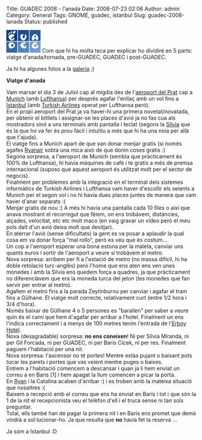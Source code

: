 Title: GUADEC 2008 - l'anada
Date: 2008-07-23 02:06
Author: admin
Category: General
Tags: GNOME, guadec, istanbul
Slug: guadec-2008-lanada
Status: published

<img src="./wp-content/uploads/2007/12/guadec.png" data-align="right" alt="logotip de la GUADEC" /> Com que hi ha molta teca per explicar ho dividiré en 5 parts: viatge d'anada/tornada, pre-GUADEC, GUADEC i post-GUADEC.

Ja hi ha algunes fotos a la <a href="http://galeria.badall.net" target="_blank" rel="noopener">galeria</a> ;)

**Viatge d'anada**

Vam marxar el dia 3 de Juliol cap al migdia des de l'<a href="http://ca.wikipedia.org/wiki/Aeroport_Internacional_de_Barcelona" target="_blank" rel="noopener">aeroport del Prat</a> cap a <a href="http://en.wikipedia.org/wiki/Munich_Airport" target="_blank" rel="noopener">Munich</a> (amb <a href="http://en.wikipedia.org/wiki/Lufthansa" target="_blank" rel="noopener">Lufthansa</a>) per després agafar l'enllaç amb un vol fins a <a href="http://en.wikipedia.org/wiki/Istanbul" target="_blank" rel="noopener">Istanbul</a> (amb <a href="http://en.wikipedia.org/wiki/Turkish_airlines" target="_blank" rel="noopener">Turkish Airlines</a> operat per Lufthansa però).  
En el propi aeroport del Prat ja va haver-hi una primera novetat/novatada, per obtenir el bitllets i assignar-se les places d'avió ja no fas cua als mostradors sinó a uns terminals amb pantalla i teclat (segons la <a href="http://silvia.badall.net" target="_blank" rel="noopener">Sílvia</a> que és la que ho va fer és prou fàcil i intuïtiu a més que hi ha una noia per allà que t'ajuda).  
El viatge fins a Munich apart de que van donar menjar gratis (si només agafes <a href="http://en.wikipedia.org/wiki/Ryanair" target="_blank" rel="noopener">Ryanair</a> sobta una mica això de que donin coses gratis :)  
Segona sorpresa, a l'aeroport de Munich (sembla que pràcticament és 100% de Lufthansa), hi havia màquines de cafè i te gratis a més de premsa internacional (suposo que aquest aeroport és utilitzat molt per el sector de negocis).  
Finalment per problemes amb la integració en el terminal dels sistemes informàtics de Turkish Airlines i Lufthansa vam haver d'escollir els seients a Munich per el segon vol i no hi havia dues places juntes de manera que vam haver d'anar separats :(  
Menjar gratis de nou :) A més hi havia una pantalla cada 10 files o així que anava mostrant el recorregut que fèiem, on ens trobàvem, distàncies, alçades, velocitat, etc etc molt maco (en vaig gravar un vídeo però el meu pols dalt d'un avió deixa molt que desitjar).  
En aterrar l'avió (sense dificultats) la gent es va posar a aplaudir la qual cosa em va donar força "mal rollo", però es veu que és costum...  
Un cop a l'aeroport esperar una bona estona per la maleta, canviar uns quants euros i sortir de l'aeroport a veure si trobàvem el metro.  
Nova sorpresa: arribem per fi a l'estació de metro (no massa difícil, hi ha doble retolació turc-anglès) però l'home que ens aten ens ven unes monedes i amb la Sílvia ens quedem força a quadres, ja que pràcticament no diferenciàvem que era la moneda turca del jeton (les monedes que fan servir per entrar al metro).  
Agafem el metro fins a la parada Zeytinburnu per canviar i agafar el tram fins a Gülhane. El viatge molt correcte, relativament curt (entre 1/2 hora i 3/4 d'hora).  
Només baixar de Gülhane 4 o 5 persones es "barallen" per saber a veure quin és el camí que hem d'agafar per arribar a l'hotel. Finalment un ens l'indica correctament i a menys de 100 metres tenim l'entrada de l'<a href="http://www.erboyhotel.com/" target="_blank" rel="noopener">Erboy Hotel</a>.  
Nova (desagradable) sorpresa: **no ens coneixen**! Ni per Sílvia Miranda, ni per Gil Forcada, ni per GUADEC, ni per Baris Cicek, ni per res. Finalment paguem l'habitació per una nit.  
Nova sorpresa: l'ascensor no té portes! Mentre estàs pujant o baixant pots tocar les parets i portes que vas veient mentre puges o baixes.  
Entrem a l'habitació comencem a descansar i quan ja li hem enviat un correu a en Baris \[1\] i hem apagat la llum comencen a picar la porta.  
En <a href="http://blogs.gnome.org/desrt" target="_blank" rel="noopener">Ryan</a> i la Catalina acaben d'arribar :) i es troben amb la mateixa situació que nosaltres :(  
Baixem a recepció amb el correu que ens ha enviat en Baris i tot i que són la 1 de la nit el recepcionista veu el telèfon d'ell i el truca sense ni tan sols preguntar.  
Total, ells també han de pagar la primera nit i en Baris ens promet que demà vindrà a sol·lucionar-ho. Ja que resulta que **no** havia fet la reserva ...

Ja sóm a Istanbul :D
